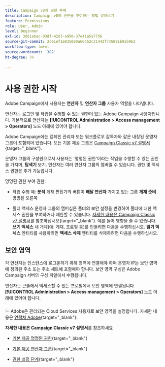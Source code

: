 ```yaml
---
title: Campaign v8에 권한 부여
description: Campaign v8에 권한을 부여하는 방법 알아보기
feature: Permissions
role: User, Admin
level: Beginner
exl-id: 3d61abac-03df-42d3-a950-37e41a5a7756
source-git-commit: 2ce1ef1e935080a66452c31442f745891b9ab9b3
workflow-type: tm+mt
source-wordcount: '382'
ht-degree: 7%

---
```


# 사용 권한 시작

Adobe Campaign에서 사용자는 **연산자** 및 **연산자 그룹** 사용자 역할을 나타냅니다.

연산자는 로그인 및 작업을 수행할 수 있는 권한이 있는 Adobe Campaign 사용자입니다. 기본적으로 연산자는 **[!UICONTROL Administration > Access management > Operators]** 노드 아래에 있어야 합니다.

Adobe Campaign에는 캠페인 관리자 또는 워크플로우 감독자와 같은 내장된 운영자 그룹이 포함되어 있습니다. 모든 기본 제공 그룹은 [Campaign Classic v7 설명서](https://experienceleague.adobe.com/docs/campaign-classic/using/getting-started/permissions/access-management-groups.html?lang=en#default-groups){target=&quot;_blank&quot;}.

운영자 그룹의 구성원으로서 사용자는 &#39;명명된 권한&#39;이라는 작업을 수행할 수 있는 권한을 가지며, **탐색기** 보기. 연산자는 여러 연산자 그룹의 멤버일 수 있습니다. 권한 및 액세스 권한은 추가 기능입니다.

명명된 권한 부여 권한:

* 작업 수행 예: **분석** 게재 편집기의 버튼이 **배달 연산자** 가지고 있는 그룹 **게재 준비** 명명된 오른쪽

* 폴더 액세스 운영자 그룹의 멤버십은 폴더의 보안 설정을 변경하여 폴더에 대한 액세스 권한을 부여하거나 제한할 수 있습니다. [자세한 내용은 Campaign Classic v7 설명서](https://experienceleague.adobe.com/docs/campaign-classic/using/getting-started/permissions/access-management-folders.html?lang=en#permissions-on-a-folder)를 참조하십시오{target=&quot;_blank&quot;}. 예를 들어 영향을 줄 수 있습니다. **쓰기 액세스** 새 개체(예: 게재, 프로필 등)를 만들려면 다음을 수행하십시오. **읽기 액세스** 엔티티를 사용하려면 **액세스 삭제** 엔티티를 삭제하려면 다음을 수행하십시오.

## 보안 영역

각 연산자는 인스턴스에 로그온하기 위해 영역에 연결해야 하며 운영자 IP는 보안 영역에 정의된 주소 또는 주소 세트에 포함해야 합니다. 보안 영역 구성은 Adobe Campaign 서버의 구성 파일에서 수행됩니다.

연산자는 콘솔에서 액세스할 수 있는 프로필에서 보안 영역에 연결됩니다 **[!UICONTROL Administration > Access management > Operators]** 노드 아래에 있어야 합니다.

![](../assets/do-not-localize/speech.png)  Adobe은 관리되는 Cloud Services 사용자로 보안 영역을 설정합니다. 자세한 내용은 [연락처 Adobe](https://helpx.adobe.com/kr/enterprise/admin-guide.html/enterprise/using/support-for-experience-cloud.ug.html){target=&quot;_blank&quot;}.

**자세한 내용은 Campaign Classic v7 설명서**&#x200B;를 참조하세요

* [기본 제공 명명된 권한](https://experienceleague.adobe.com/docs/campaign-classic/using/getting-started/permissions/access-management-named-rights.html){target=&quot;_blank&quot;}

* [기본 제공 연산자 그룹](https://experienceleague.adobe.com/docs/campaign-classic/using/getting-started/permissions/access-management-groups.html?lang=en#default-groups){target=&quot;_blank&quot;}

* [권한 설정 단계](https://experienceleague.adobe.com/docs/campaign-classic/using/getting-started/permissions/access-management.html){target=&quot;_blank&quot;}
